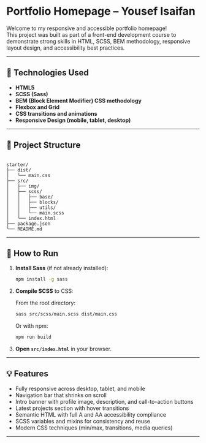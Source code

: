 # Portfolio Homepage – Yousef Isaifan

Welcome to my responsive and accessible portfolio homepage!  
This project was built as part of a front-end development course to demonstrate strong skills in HTML, SCSS, BEM methodology, responsive layout design, and accessibility best practices.

---

## 🧰 Technologies Used

- **HTML5**
- **SCSS (Sass)**
- **BEM (Block Element Modifier) CSS methodology**
- **Flexbox and Grid**
- **CSS transitions and animations**
- **Responsive Design (mobile, tablet, desktop)**

---

## 📁 Project Structure

```

starter/
├── dist/
│   └── main.css
├── src/
│   ├── img/
│   ├── scss/
│   │   ├── base/
│   │   ├── blocks/
│   │   ├── utils/
│   │   └── main.scss
│   └── index.html
├── package.json
└── README.md

````

---

## 🚀 How to Run

1. **Install Sass** (if not already installed):

   ```bash
   npm install -g sass


2. **Compile SCSS** to CSS:

   From the root directory:

   ```bash
   sass src/scss/main.scss dist/main.css
   ````

   Or with npm:

   ```bash
   npm run build
   ```

3. **Open `src/index.html`** in your browser.

---

## 💡 Features

* Fully responsive across desktop, tablet, and mobile
* Navigation bar that shrinks on scroll
* Intro banner with profile image, description, and call-to-action buttons
* Latest projects section with hover transitions
* Semantic HTML with full A and AA accessibility compliance
* SCSS variables and mixins for consistency and reuse
* Modern CSS techniques (min/max, transitions, media queries)

---